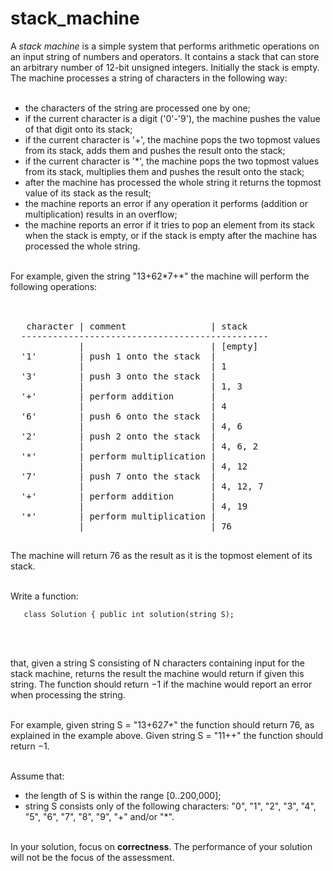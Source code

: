 # stack_machine

 A <i>stack machine</i> is a simple system that performs arithmetic operations
 on an input string of numbers and operators. It contains a stack that
 can store an arbitrary number of 12-bit unsigned integers. Initially the
 stack is empty. The machine processes a string of characters in the
 following way:<br/><br/>
 - the characters of the string are processed one by one;<br/>
 - if the current character is a digit ('0'-'9'), the machine
 pushes the value of that digit onto its stack;<br/>
 - if the current character is '+', the machine pops the two
 topmost values from its stack, adds them and pushes the result
 onto the stack;<br/>
 - if the current character is '*', the machine pops the two
 topmost values from its stack, multiplies them and pushes the
 result onto the stack;<br/>
 - after the machine has processed the whole string it returns the
 topmost value of its stack as the result;<br/>
 - the machine reports an error if any operation it performs
 (addition or multiplication) results in an overflow;<br/>
 - the machine reports an error if it tries to pop an element from
 its stack when the stack is empty, or if the stack is empty
 after the machine has processed the whole string.<br/><br/>
 
 For example, given the string "13+62*7+\*" the machine will perform the
 following operations:<br/><br/>

 <pre>
 
   character | comment                | stack
  -----------------------------------------------
             |                        | [empty]
  '1'        | push 1 onto the stack  |
             |                        | 1
  '3'        | push 3 onto the stack  |
             |                        | 1, 3
  '+'        | perform addition       |
             |                        | 4
  '6'        | push 6 onto the stack  |
             |                        | 4, 6
  '2'        | push 2 onto the stack  |
             |                        | 4, 6, 2
  '*'        | perform multiplication |
             |                        | 4, 12
  '7'        | push 7 onto the stack  |
             |                        | 4, 12, 7
  '+'        | perform addition       |
             |                        | 4, 19
  '*'        | perform multiplication |
             |                        | 76
  </pre>
 
 
  The machine will return 76 as the result as it is the topmost element of
  its stack.<br/><br/>
 
  Write a function:<br/>
 

       class Solution { public int solution(string S);
 <br/><br/>
 
  that, given a string S consisting of N characters containing input for
  the stack machine, returns the result the machine would return if given
  this string. The function should return −1 if the machine would report
  an error when processing the string.<br/><br/>
 
  For example, given string S = "13+62*7+*" the function should return 76,
  as explained in the example above. Given string S = "11++" the function
  should return −1.<br/><br/>
 
  Assume that:<br/>
  - the length of S is within the range [0..200,000];<br/>
  - string S consists only of the following characters: "0", "1",
  "2", "3", "4", "5", "6", "7", "8", "9", "+" and/or "*".<br/><br/>
 
  In your solution, focus on **correctness**. The performance of your
  solution will not be the focus of the assessment.<br/><br/>
 
 
 
